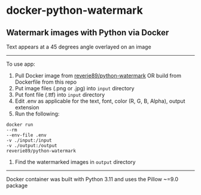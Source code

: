 # docker-python-watermark
## Watermark images with Python via Docker

Text appears at a 45 degrees angle overlayed on an image

---

To use app:

1. Pull Docker image from [reverie89/python-watermark](https://hub.docker.com/r/reverie89/python-watermark) OR build from Dockerfile from this repo
2. Put image files (.png or .jpg) into `input` directory
3. Put font file (.ttf) into `input` directory
4. Edit .env as applicable for the text, font, color (R, G, B, Alpha), output extension
5. Run the following:
```
docker run
--rm
--env-file .env
-v ./input:/input
-v ./output:/output
reverie89/python-watermark
```
1. Find the watermarked images in `output` directory

---

Docker container was built with Python 3.11 and uses the Pillow ~=9.0 package